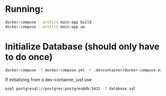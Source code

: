 # Running:

```bash 
docker-compose --profile main-app build
docker-compose --profile main-app up
```

# Initialize Database (should only have to do once)

```bash
docker-compose -f docker-compose.yml -f .devcontainer/docker-compose.extend.yml run -v $(pwd)/database.sql:/database.sql dev_container psql postgresql://postgres:postgres@db:5432 -f database.sql
```

If initializing from a dev-container, just use 

```bash
psql postgresql://postgres:postgres@db:5432 -f database.sql
```
